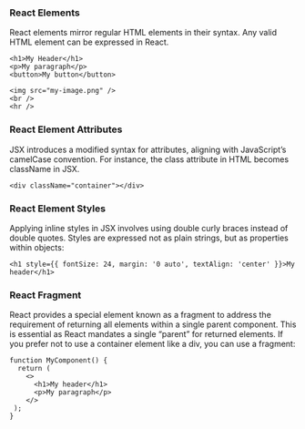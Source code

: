 <h3>React Elements</h3>
<p>React elements mirror regular HTML elements in their syntax. Any valid HTML element can be expressed in React.</p>

```
<h1>My Header</h1>
<p>My paragraph</p>
<button>My button</button>

<img src="my-image.png" />
<br />
<hr />
```

<h3>React Element Attributes</h3>
<p>JSX introduces a modified syntax for attributes, aligning with JavaScript’s camelCase convention. For instance, the class attribute in HTML becomes className in JSX.</p>

```
<div className="container"></div>
```

<h3>React Element Styles</h3>
<p>Applying inline styles in JSX involves using double curly braces instead of double quotes. Styles are expressed not as plain strings, but as properties within objects:</p>

```
<h1 style={{ fontSize: 24, margin: '0 auto', textAlign: 'center' }}>My header</h1>
```

<h3>React Fragment</h3>
<p>React provides a special element known as a fragment to address the requirement of returning all elements within a single parent component. This is essential as React mandates a single “parent” for returned elements. If you prefer not to use a container element like a div, you can use a fragment:</p>

```
function MyComponent() {
  return (
    <>
      <h1>My header</h1>
      <p>My paragraph</p>
    </>
 );
}
```


